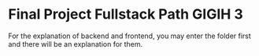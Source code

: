 # Final Project Fullstack Path GIGIH 3
 For the explanation of backend and frontend, you may enter the folder first and there will be an explanation for them.
